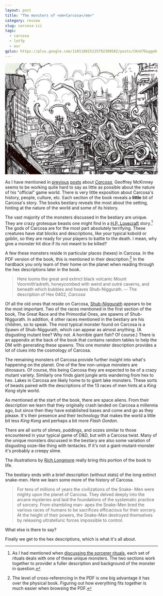```yaml
---
layout: post
title: "The monsters of <em>Carcosa</em>"
category: review
slug: carcosa-iii
tags:
  - carcosa
  - lotfp
  - osr
gplus: https://plus.google.com/110118815125792309582/posts/CKnU7Duggah
---
```


![An illustration of a monster in Carcosa by Rich Longmore][carcosa-monster]

As I have mentioned in [previous][part-i] [posts][part-ii] about [_Carcosa_][carcosa], Geoffrey McKinney seems to be working quite hard to say as little as possible about the nature of his "official" game world. There is very little exposition about Carcosa's history, people, culture, etc. Each section of the book reveals a **little** bit of Carcosa's story. The books bestiary reveals the most about the setting, hinting at the nature of the world and some of its history.

The vast majority of the monsters discussed in the bestiary are unique. They are crazy grotesque beasts one might find in a [H.P. Lovecraft][lovecraft] story.[^1] The gods of Carcosa are for the most part absolutely terrifying. These creatures have stat blocks and descriptions, like your typical kobold or goblin, so they are ready for your players to battle to the death. I mean, why give a monster hit dice if its not meant to be killed?

A few these monsters reside in particular places (hexes) in Carcosa. In the PDF version of the book, this is mentioned in their description.[^2] In the hardback you only learn of their home on the planet when reading through the hex descriptions later in the book.

> Here looms the great and extinct black volcanic Mount Voormith’adreth, honeycombed with weird and outré caverns, and beneath which bubbles and heaves Shub-Niggurath. -- The description of Hex 0402, _Carcosa_

Of all the old ones that reside on Carcosa, [Shub-Niggurath][shub-niggurat] appears to be the most important. Two of the races mentioned in the first section of the book, The Great Race and the Primordial Ones, are spawns of Shub-Niggurath. In addition, 4 other races mentioned in the bestiary are his children, so to speak. The most typical monster found on Carcosa is a Spawn of Shub-Niggurath, which can appear as almost anything. (A disgusting mutant tree? Why not. A horrible giant fish? Of course.) There is an appendix at the back of the book that contains random tables to help the DM with generating these spawns. This one monster description provides a lot of clues into the cosmology of Carcosa.

The remaining monsters of Carcosa provide further insight into what's happening on the planet. One of the few non-unique monsters are dinosaurs. Of course, this being Carcosa they are expected to be of a crazy mutant variety. Similarly one finds giant jungle ants wandering from hex to hex. Lakes in Carcosa are likely home to to giant lake monsters. These sorts of beasts paired with the descriptions of the 13 races of men hints at a _King Kong_ style world.

As mentioned at the start of the book, there are space aliens. From their description we learn that they originally crash landed on Carcosa a millennia ago, but since then they have established bases and come and go as they please. It's their presence and their technology that makes the world a little bit less _King Kong_ and perhaps a bit more _Flash Gordon_.

There are all sorts of slimes, puddings, and oozes similar to those encountered in your typical game of D&D, but with a Carcosa twist. Many of the unique monsters discussed in the bestiary are also some variation of disgusting ooze-like thing with tentacles. If it's not a giant-mutant-monster it's probably a creepy slime.

The illustrations by [Rich Longmore][rich-longmore] really bring this portion of the book to life.

The bestiary ends with a brief description (without stats) of the long extinct snake-men. Here we learn some more of the history of Carcosa.

> For tens of millions of years the civilizations of the Snake- Men were mighty upon the planet of Carcosa. They delved deeply into the arcane mysteries and laid the foundations of the systematic practice of sorcery. From shambling man- apes the Snake-Men bred the various races of humans to be sacrifices efficacious for their sorcery. At the height of their powers, the Snake-Men destroyed themselves by releasing ultratelluric forces impossible to control.

What else is there to say?

Finally we get to the hex descriptions, which is what it's all about.

[^1]: As I had mentioned when [discussing the sorcerer rituals][part-ii], each set of rituals deals with one of these unique monsters. The two sections work together to provider a fuller description and background of the monster in question.

[^2]: The level of cross-referencing in the PDF is one big advantage it has over the physical book. Figuring out how everything fits together is much easier when browsing the PDF.


[part-i]: http://save.vs.totalpartykill.ca/review/carcosa/
[part-ii]: http://save.vs.totalpartykill.ca/review/carcosa-II/
[carcosa]: http://www.lotfp.com/RPG/products/carcosa
[lovecraft]: http://en.wikipedia.org/wiki/H._P._Lovecraft
[shub-niggurat]: http://en.wikipedia.org/wiki/Shub-Niggurath
[rich-longmore]: http://richlongmoreillustration.blogspot.ca/
[carcosa-monster]: /assets/img/carcosa-monster.png
